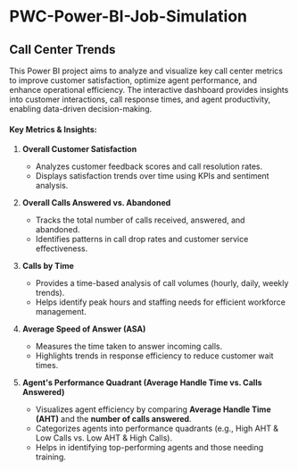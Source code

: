 # PWC-Power-BI-Job-Simulation

## Call Center Trends

This Power BI project aims to analyze and visualize key call center metrics to improve customer satisfaction, optimize agent performance, and enhance operational efficiency. The interactive dashboard provides insights into customer interactions, call response times, and agent productivity, enabling data-driven decision-making.

#### **Key Metrics & Insights:**

1.  **Overall Customer Satisfaction**

    -   Analyzes customer feedback scores and call resolution rates.
    -   Displays satisfaction trends over time using KPIs and sentiment analysis.
2.  **Overall Calls Answered vs. Abandoned**

    -   Tracks the total number of calls received, answered, and abandoned.
    -   Identifies patterns in call drop rates and customer service effectiveness.
3.  **Calls by Time**

    -   Provides a time-based analysis of call volumes (hourly, daily, weekly trends).
    -   Helps identify peak hours and staffing needs for efficient workforce management.
4.  **Average Speed of Answer (ASA)**

    -   Measures the time taken to answer incoming calls.
    -   Highlights trends in response efficiency to reduce customer wait times.
5.  **Agent's Performance Quadrant (Average Handle Time vs. Calls Answered)**

    -   Visualizes agent efficiency by comparing **Average Handle Time (AHT)** and the **number of calls answered**.
    -   Categorizes agents into performance quadrants (e.g., High AHT & Low Calls vs. Low AHT & High Calls).
    -   Helps in identifying top-performing agents and those needing training.
